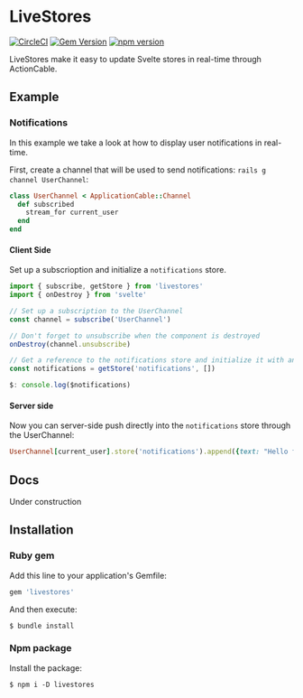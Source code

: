 # LiveStores

[![CircleCI](https://circleci.com/gh/buhrmi/livestores.svg?style=shield)](https://circleci.com/gh/livestores)
[![Gem Version](https://badge.fury.io/rb/livestores.svg)](https://rubygems.org/gems/livestores)
[![npm version](https://badge.fury.io/js/livestores.svg)](https://www.npmjs.com/package/livestores)

LiveStores make it easy to update Svelte stores in real-time through ActionCable.

## Example


### Notifications

In this example we take a look at how to display user notifications in real-time. 

First, create a channel that will be used to send notifications: `rails g channel UserChannel`:

```rb
class UserChannel < ApplicationCable::Channel
  def subscribed
    stream_for current_user
  end
end
```

#### Client Side

Set up a subscrioption and initialize a `notifications` store.

```js
import { subscribe, getStore } from 'livestores'
import { onDestroy } from 'svelte'

// Set up a subscription to the UserChannel
const channel = subscribe('UserChannel')

// Don't forget to unsubscribe when the component is destroyed
onDestroy(channel.unsubscribe)

// Get a reference to the notifications store and initialize it with an empty array
const notifications = getStore('notifications', [])

$: console.log($notifications)
```

#### Server side

Now you can server-side push directly into the `notifications` store through the UserChannel:

```rb
UserChannel[current_user].store('notifications').append({text: "Hello from Ruby"})
```

## Docs

Under construction

## Installation

### Ruby gem

Add this line to your application's Gemfile:

```ruby
gem 'livestores'
```

And then execute:

    $ bundle install

### Npm package

Install the package:

    $ npm i -D livestores

